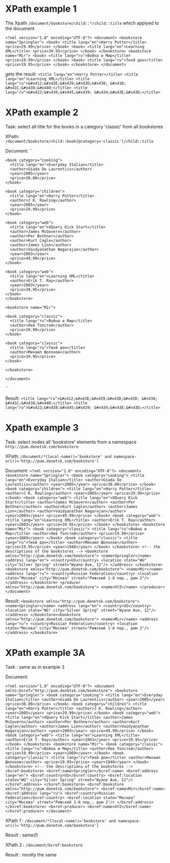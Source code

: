 # XPath example 1

The Xpath `/document/bookstore/child::*/child::title` which applyed to the document

``
	<?xml version="1.0" encoding="UTF-8"?>
	<document>
	  <bookstore name="Springler">
	    <book>
	      <title lang="en">Harry Potter</title>
	      <price>29.99</price>
	    </book>
	    <book>
	      <title lang="en">Learning XML</title>
	      <price>39.95</price>
	    </book>
	  </bookstore>
	  <bookstore name="Mir">
	    <book>
	      <title lang="ru">Война и Мир</title>
	      <price>19.99</price>
	    </book>
	    <book>
	      <title lang="ru">Тихй дон</title>
	      <price>19.95</price>
	    </book>
	  </bookstore>
	</document>
``

gets the result:
``
	<title lang="en">Harry Potter</title>
	<title lang="en">Learning XML</title>
	<title lang="ru">&#x412;&#x43E;&#x439;&#x43D;&#x430; &#x438; &#x41C;&#x438;&#x440;</title>
	<title lang="ru">&#x422;&#x438;&#x445;&#x439; &#x434;&#x43E;&#x43D;</title>
``

# XPath example 2

Task: select all title for the books in a category 'classic' from all bookstores

XPath: `/document/bookstore/child::book[@category='classic']/child::title`

Document:
``
	<?xml version="1.0" encoding="UTF-8"?>
	<document>
	<bookstore name="Springler">

	<book category="cooking">
	  <title lang="en">Everyday Italian</title>
	  <author>Giada De Laurentiis</author>
	  <year>2005</year>
	  <price>30.00</price>
	</book>

	<book category="children">
	  <title lang="en">Harry Potter</title>
	  <author>J K. Rowling</author>
	  <year>2005</year>
	  <price>29.99</price>
	</book>

	<book category="web">
	  <title lang="en">XQuery Kick Start</title>
	  <author>James McGovern</author>
	  <author>Per Bothner</author>
	  <author>Kurt Cagle</author>
	  <author>James Linn</author>
	  <author>Vaidyanathan Nagarajan</author>
	  <year>2003</year>
	  <price>49.99</price>
	</book>

	<book category="web">
	  <title lang="en">Learning XML</title>
	  <author>Erik T. Ray</author>
	  <year>2003</year>
	  <price>39.95</price>
	</book>
	</bookstore>

	<bookstore name="Mir">

	<book category="classic">
	  <title lang="ru">Война и Мир</title>
	  <author>Лев Толстой</author>
	  <price>19.99</price>
	</book>

	<book category="classic">
	  <title lang="ru">Тихй дон</title>
	  <author>Михаил Шолохов</author>
	  <price>19.95</price>
	</book>

	</bookstore>
	 
	</document>
``

Result:
``
	<title lang="ru">&#x412;&#x43E;&#x439;&#x43D;&#x430; &#x438; &#x41C;&#x438;&#x440;</title>
	<title lang="ru">&#x422;&#x438;&#x445;&#x439; &#x434;&#x43E;&#x43D;</title>
``

# Xpath example 3

Task: select nodes all 'bookstore' elements from a namespace `http://pum.donetsk.com/bookstore`
 
XPath: `/document/*[local-name()='bookstore' and namespace-uri()='http://pum.donetsk.com/bookstore']`

Document:
``
	<?xml version="1.0" encoding="UTF-8"?>
	<document>
	  <bookstore name="Springler">
	    <book category="cooking">
	      <title lang="en">Everyday Italian</title>
	      <author>Giada De Laurentiis</author>
	      <year>2005</year>
	      <price>30.00</price>
	    </book>
	    <book category="children">
	      <title lang="en">Harry Potter</title>
	      <author>J K. Rowling</author>
	      <year>2005</year>
	      <price>29.99</price>
	    </book>
	    <book category="web">
	      <title lang="en">XQuery Kick Start</title>
	      <author>James McGovern</author>
	      <author>Per Bothner</author>
	      <author>Kurt Cagle</author>
	      <author>James Linn</author>
	      <author>Vaidyanathan Nagarajan</author>
	      <year>2003</year>
	      <price>49.99</price>
	    </book>
	    <book category="web">
	      <title lang="en">Learning XML</title>
	      <author>Erik T. Ray</author>
	      <year>2003</year>
	      <price>39.95</price>
	    </book>
	  </bookstore>
	  <bookstore name="Mir">
	    <book category="classic">
	      <title lang="ru">Война и Мир</title>
	      <author>Лев Толстой</author>
	      <price>19.99</price>
	      <year>1869</year>
	    </book>
	    <book category="classic">
	      <title lang="ru">Тихй дон</title>
	      <author>Михаил Шолохов</author>
	      <price>19.95</price>
	      <year>1940</year>
	    </book>
	  </bookstore>
	  <!-- the descriptions of the bookstores -->
	  <bookstore xmlns="http://pum.donetsk.com/bookstore">
	    <name>Springler</name>
	    <address lang="en">
	      <country>US</country>
	      <location state="WG" city="Silver Spring" street="Wyane Ave, 12"/>
	    </address>
	  </bookstore>
	  <bookstore xmlns="http://pum.donetsk.com/bookstore">
	    <name>Mir</name>
	    <address lang="ru">
	      <country>Russian Federation</country>
	      <location state="Москва" city="Москва" street="Рижский 1-й пер., дом 2"/>
	    </address>
	  </bookstore>
	  <producer xmlns="http://pum.donetsk.com/bookstore">
	    <name>XYZ</name>
	  </producer>
	</document>
``

Result:
``
	  <bookstore xmlns="http://pum.donetsk.com/bookstore">
	    <name>Springler</name>
	    <address lang="en">
	      <country>US</country>
	      <location state="WG" city="Silver Spring" street="Wyane Ave, 12"/>
	    </address>
	  </bookstore><bookstore xmlns="http://pum.donetsk.com/bookstore">
	    <name>Mir</name>
	    <address lang="ru">
	      <country>Russian Federation</country>
	      <location state="Москва" city="Москва" street="Рижский 1-й пер., дом 2"/>
	    </address>
	  </bookstore>
``

# XPath example 3A

Task : same as in example 3

Document:

``
	<?xml version="1.0" encoding="UTF-8"?>
	<document xmlns:bsref="http://pum.donetsk.com/bookstore">
	  <bookstore name="Springler">
	    <book category="cooking">
	      <title lang="en">Everyday Italian</title>
	      <author>Giada De Laurentiis</author>
	      <year>2005</year>
	      <price>30.00</price>
	    </book>
	    <book category="children">
	      <title lang="en">Harry Potter</title>
	      <author>J K. Rowling</author>
	      <year>2005</year>
	      <price>29.99</price>
	    </book>
	    <book category="web">
	      <title lang="en">XQuery Kick Start</title>
	      <author>James McGovern</author>
	      <author>Per Bothner</author>
	      <author>Kurt Cagle</author>
	      <author>James Linn</author>
	      <author>Vaidyanathan Nagarajan</author>
	      <year>2003</year>
	      <price>49.99</price>
	    </book>
	    <book category="web">
	      <title lang="en">Learning XML</title>
	      <author>Erik T. Ray</author>
	      <year>2003</year>
	      <price>39.95</price>
	    </book>
	  </bookstore>
	  <bookstore name="Mir">
	    <book category="classic">
	      <title lang="ru">Война и Мир</title>
	      <author>Лев Толстой</author>
	      <price>19.99</price>
	      <year>1869</year>
	    </book>
	    <book category="classic">
	      <title lang="ru">Тихй дон</title>
	      <author>Михаил Шолохов</author>
	      <price>19.95</price>
	      <year>1940</year>
	    </book>
	  </bookstore>
	  <!-- the descriptions of the bookstores -->
	  <bsref:bookstore>
	    <bsref:name>Springler</bsref:name>
	    <bsref:address lang="en">
	      <bsref:country>US</bsref:country>
	      <bsref:location state="WG" city="Silver Spring" street="Wyane Ave, 12"/>
	    </bsref:address>
	  </bsref:bookstore>
	  <bsref:bookstore xmlns="http://pum.donetsk.com/bookstore">
	    <bsref:name>Mir</bsref:name>
	    <bsref:address lang="ru">
	      <bsref:country>Russian Federation</bsref:country>
	      <bsref:location state="Москва" city="Москва" street="Рижский 1-й пер., дом 2"/>
	    </bsref:address>
	  </bsref:bookstore>
	  <bsref:producer>
	    <bsref:name>XYZ</bsref:name>
	  </bsref:producer>
	</document>
``

XPath 1 : `/document/*[local-name()='bookstore' and namespace-uri()='http://pum.donetsk.com/bookstore']`

Result : same(!)

XPath 2 : `/document/bsref:bookstore`

Result : mostly the same

